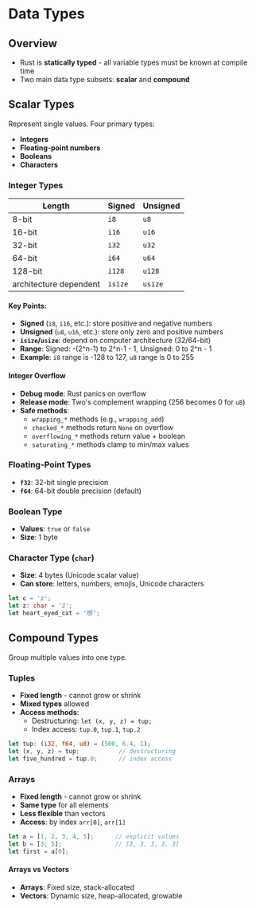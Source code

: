 # Data Types

## Overview
- Rust is **statically typed** - all variable types must be known at compile time
- Two main data type subsets: **scalar** and **compound**

## Scalar Types
Represent single values. Four primary types:
- **Integers**
- **Floating-point numbers** 
- **Booleans**
- **Characters**

### Integer Types

<table><thead><tr><th>Length</th><th>Signed</th><th>Unsigned</th></tr></thead><tbody>
<tr><td>8-bit</td><td><code class="hljs">i8</code></td><td><code class="hljs">u8</code></td></tr>
<tr><td>16-bit</td><td><code class="hljs">i16</code></td><td><code class="hljs">u16</code></td></tr>
<tr><td>32-bit</td><td><code class="hljs">i32</code></td><td><code class="hljs">u32</code></td></tr>
<tr><td>64-bit</td><td><code class="hljs">i64</code></td><td><code class="hljs">u64</code></td></tr>
<tr><td>128-bit</td><td><code class="hljs">i128</code></td><td><code class="hljs">u128</code></td></tr>
<tr><td>architecture dependent</td><td><code class="hljs">isize</code></td><td><code class="hljs">usize</code></td></tr>
</tbody></table>

#### Key Points:
- **Signed** (`i8`, `i16`, etc.): store positive and negative numbers
- **Unsigned** (`u8`, `u16`, etc.): store only zero and positive numbers  
- **`isize`/`usize`**: depend on computer architecture (32/64-bit)
- **Range**: Signed: -(2^n-1) to 2^n-1 - 1, Unsigned: 0 to 2^n - 1
- **Example**: `i8` range is -128 to 127, `u8` range is 0 to 255

#### Integer Overflow
- **Debug mode**: Rust panics on overflow
- **Release mode**: Two's complement wrapping (256 becomes 0 for `u8`)
- **Safe methods**:
  - `wrapping_*` methods (e.g., `wrapping_add`)
  - `checked_*` methods return `None` on overflow
  - `overflowing_*` methods return value + boolean
  - `saturating_*` methods clamp to min/max values

### Floating-Point Types
- **`f32`**: 32-bit single precision
- **`f64`**: 64-bit double precision (default)

### Boolean Type
- **Values**: `true` or `false`
- **Size**: 1 byte

### Character Type (`char`)
- **Size**: 4 bytes (Unicode scalar value)
- **Can store**: letters, numbers, emojis, Unicode characters

```rust
let c = 'z';
let z: char = 'ℤ'; 
let heart_eyed_cat = '😻';
```

## Compound Types
Group multiple values into one type.

### Tuples
- **Fixed length** - cannot grow or shrink
- **Mixed types** allowed
- **Access methods**:
  - Destructuring: `let (x, y, z) = tup;`
  - Index access: `tup.0`, `tup.1`, `tup.2`

```rust
let tup: (i32, f64, u8) = (500, 6.4, 1);
let (x, y, z) = tup;           // destructuring
let five_hundred = tup.0;      // index access
```

### Arrays
- **Fixed length** - cannot grow or shrink
- **Same type** for all elements
- **Less flexible** than vectors
- **Access**: by index `arr[0]`, `arr[1]`

```rust
let a = [1, 2, 3, 4, 5];      // explicit values
let b = [3; 5];               // [3, 3, 3, 3, 3]
let first = a[0];
```

#### Arrays vs Vectors
- **Arrays**: Fixed size, stack-allocated
- **Vectors**: Dynamic size, heap-allocated, growable

